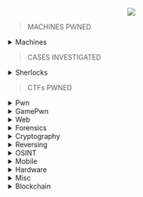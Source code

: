 <p align="center" width="100">

<img src="https://github.com/jon-brandy/hackthebox/blob/2e16911adec5955f0648267f8efe6c51d29cc5a2/Untitled120_20231005002555.png">

</p>

> MACHINES PWNED

<details>
<br>
<summary> Machines </summary>


|No.|Column 1|Column 2|Column 3|
|:-:|:-------:|:-------:|:-------:|
|1. |[Blue](https://github.com/jon-brandy/hackthebox/blob/main/Categories/Machines/Blue/README.md)|[Jerry](https://github.com/jon-brandy/hackthebox/blob/main/Categories/Machines/Jerry/README.md)|[Lame](https://github.com/jon-brandy/hackthebox/blob/main/Categories/Machines/Lame/README.md)|
|2. |[Netmon](https://github.com/jon-brandy/hackthebox/blob/main/Categories/Machines/Netmon/README.md)|[Photobomb](https://github.com/jon-brandy/hackthebox/blob/main/Categories/Machines/Photobomb/README.md)|[Precious](https://github.com/jon-brandy/hackthebox/blob/main/Categories/Machines/Precious/README.md)|
|3. |[Shoppy](https://github.com/jon-brandy/hackthebox/blob/main/Categories/Machines/Shoppy/README.md)|[Cap](https://github.com/jon-brandy/hackthebox/blob/main/Categories/Machines/Cap/README.md)|[Busqueda](https://github.com/jon-brandy/hackthebox/blob/main/Categories/Machines/Busqueda/README.md)|
|4. |[Knife](https://github.com/jon-brandy/hackthebox/blob/main/Categories/Machines/Knife/README.md)|[Bashed](https://github.com/jon-brandy/hackthebox/blob/main/Categories/Machines/Bashed/README.md)|[Shocker](https://github.com/jon-brandy/hackthebox/blob/main/Categories/Machines/Shocker/README.md)|
|5. |[Beep](https://github.com/jon-brandy/hackthebox/blob/main/Categories/Machines/Beep/README.md)|[Blocky](https://github.com/jon-brandy/hackthebox/blob/main/Categories/Machines/Blocky/README.md)|[Bank](https://github.com/jon-brandy/hackthebox/blob/main/Categories/Machines/Bank/README.md)|
|6. |[Nibbles](https://github.com/jon-brandy/hackthebox/blob/main/Categories/Machines/Nibbles/README.md)|[SteamCloud](https://github.com/jon-brandy/hackthebox/blob/main/Categories/Machines/SteamCloud/README.md)|[Keeper](https://github.com/jon-brandy/hackthebox/blob/main/Categories/Machines/Keeper/README.md)|
|7. |[Optimum](https://github.com/jon-brandy/hackthebox/blob/main/Categories/Machines/Optimum/README.md)|[Legacy](https://github.com/jon-brandy/hackthebox/blob/main/Categories/Machines/Legacy/README.md)|[Granny](https://github.com/jon-brandy/hackthebox/blob/main/Categories/Machines/Granny/README.md)|
|8. |[Grandpa](https://github.com/jon-brandy/hackthebox/blob/main/Categories/Machines/Grandpa/README.md)|[Devel](https://github.com/jon-brandy/hackthebox/blob/main/Categories/Machines/Devel/README.md)|[Horizontall](https://github.com/jon-brandy/hackthebox/blob/main/Categories/Machines/Horizontall/README.md)|
|9. |[Validation](https://github.com/jon-brandy/hackthebox/blob/main/Categories/Machines/Validation/README.md)|[Nunchucks](https://github.com/jon-brandy/hackthebox/blob/main/Categories/Machines/Nunchucks/README.md)|[Late](https://github.com/jon-brandy/hackthebox/blob/main/Categories/Machines/Late/README.md)|
|10. |[BountyHunter](https://github.com/jon-brandy/hackthebox/blob/main/Categories/Machines/BountyHunter/README.md)|[Mirai](https://github.com/jon-brandy/hackthebox/blob/main/Categories/Machines/Mirai/README.md)|[Armageddon](https://github.com/jon-brandy/hackthebox/blob/main/Categories/Machines/Armageddon/README.md)|
|11. |[Paper](https://github.com/jon-brandy/hackthebox/blob/main/Categories/Machines/Paper/README.md)|[MonitorsTwo](https://github.com/jon-brandy/hackthebox/blob/main/Categories/Machines/MonitorsTwo/README.md)|[Inject](https://github.com/jon-brandy/hackthebox/blob/main/Categories/Machines/Inject/README.md)|
|12. |[Sau](https://github.com/jon-brandy/hackthebox/blob/main/Categories/Machines/Sau/README.md)|[Pilgrimage](https://github.com/jon-brandy/hackthebox/blob/main/Categories/Machines/Pilgrimage/README.md)|[CozyHosting](https://github.com/jon-brandy/hackthebox/blob/main/Categories/Machines/CozyHosting/README.md)|
|13. |[Topology](https://github.com/jon-brandy/hackthebox/blob/main/Categories/Machines/Topology/README.md)|[Explore](https://github.com/jon-brandy/hackthebox/blob/main/Categories/Machines/Explore/README.md)|[Previse](https://github.com/jon-brandy/hackthebox/blob/main/Categories/Machines/Previse/README.md)|
|14. |[Broker](https://github.com/jon-brandy/hackthebox/blob/main/Categories/Machines/Broker/README.md)|[Delivery](https://github.com/jon-brandy/hackthebox/blob/main/Categories/Machines/Delivery/README.md)|[Codify](https://github.com/jon-brandy/hackthebox/blob/main/Categories/Machines/Codify/README.md)|
|15. |[Analytics](https://github.com/jon-brandy/hackthebox/blob/main/Categories/Machines/Analytics/README.md)|[Soccer](https://github.com/jon-brandy/hackthebox/blob/main/Categories/Machines/Soccer/README.md)|[Timelapse](https://github.com/jon-brandy/hackthebox/blob/main/Categories/Machines/Timelapse/README.md)|
|16. |[Devvortex](https://github.com/jon-brandy/hackthebox/blob/main/Categories/Machines/Devvortex/README.md)|[Return](https://github.com/jon-brandy/hackthebox/blob/main/Categories/Machines/Return/README.md)|[Irked](https://github.com/jon-brandy/hackthebox/blob/main/Categories/Machines/Irked/README.md)|
|17. |[Perfection](https://github.com/jon-brandy/hackthebox/blob/main/Categories/Machines/Perfection/README.md)|[Headless](https://github.com/jon-brandy/hackthebox/blob/main/Categories/Machines/Headless/README.md)|[Wifinetic](https://github.com/jon-brandy/hackthebox/blob/main/Categories/Machines/Wifinetic/README.md)|
|18. |[OpenAdmin](https://github.com/jon-brandy/hackthebox/blob/main/Categories/Machines/OpenAdmin/README.md)|[TraceBack](https://github.com/jon-brandy/hackthebox/blob/main/Categories/Machines/TraceBack/README.md)||


</details>

> CASES INVESTIGATED 



<details>
  
  ### NOTES: NO TIMELINE ACTIVITIES TABLE CREATION FOR EVERY CHALLS.

  <summary>Sherlocks</summary>
  
  |No.|SOC|DFIR|Malware Analysis|Threat Intelligence|Campaign|
  |:-:|:-:|:--:|:--------------:|:-----------------:|:------:|
  |1. |[Meerkat](https://github.com/jon-brandy/hackthebox/blob/main/Categories/Sherlocks/Meerkat/README.md)|[Bumblebee](https://github.com/jon-brandy/hackthebox/blob/main/Categories/Sherlocks/Bumblebee/README.md)|[Lockpick](https://github.com/jon-brandy/hackthebox/blob/main/Categories/Sherlocks/Lockpick/README.md)|[Constellation](https://github.com/jon-brandy/hackthebox/blob/main/Categories/Sherlocks/Constellation/README.md)|[OpTinselTrace-4](https://github.com/jon-brandy/hackthebox/blob/main/Categories/Sherlocks/OpTinselTrace-4/README.md)|
  |2. |[Litter](https://github.com/jon-brandy/hackthebox/blob/main/Categories/Sherlocks/Litter/README.md)|[Logjammer](https://github.com/jon-brandy/hackthebox/blob/main/Categories/Sherlocks/Logjammer/README.md)|[Heartbreaker-Continuum](https://github.com/jon-brandy/hackthebox/blob/main/Categories/Sherlocks/Heartbreaker-Continuum/README.md)|
  |3. |[]()|[Hyperfiletable](https://github.com/jon-brandy/hackthebox/blob/main/Categories/Sherlocks/Hyperfiletable/README.md)|[Subatomic](https://github.com/jon-brandy/hackthebox/blob/main/Categories/Sherlocks/Subatomic/README.md)|
  |4. |[]()|[Tracer](https://github.com/jon-brandy/hackthebox/blob/main/Categories/Sherlocks/Tracer/README.md)|
  |5. |[]()|[RogueOne](https://github.com/jon-brandy/hackthebox/blob/main/Categories/Sherlocks/RogueOne/README.md)|
  |6. |[]()|[Recollection](https://github.com/jon-brandy/hackthebox/blob/main/Categories/Sherlocks/Recollection/README.md)|
  |7. |[]()|[Brutus](https://github.com/jon-brandy/hackthebox/blob/main/Categories/Sherlocks/Brutus/README.md)|
  |8. |[]()|[Campfire-1](https://github.com/jon-brandy/hackthebox/blob/main/Categories/Sherlocks/Campfire-1/README.md)|
  |9. |[]()|[Unit42](https://github.com/jon-brandy/hackthebox/blob/main/Categories/Sherlocks/Unit42/README.md)|
  |10. |[]()|[BFT](https://github.com/jon-brandy/hackthebox/blob/main/Categories/Sherlocks/BFT/README.md)|
  |11. |[]()|[Jingle Bell](https://github.com/jon-brandy/hackthebox/blob/main/Categories/Sherlocks/Jingle%20Bell/README.md)|
  |12. |[]()|[TickTock](https://github.com/jon-brandy/hackthebox/blob/main/Categories/Sherlocks/TickTock/README.md)|
  |13. |[]()|[Jugglin](https://github.com/jon-brandy/hackthebox/blob/main/Categories/Sherlocks/Jugglin/README.md)|
  |14. |[]()|[Ore](https://github.com/jon-brandy/hackthebox/blob/main/Categories/Sherlocks/Ore/README.md)|
  |15. |[]()|[Ultimatum](https://github.com/jon-brandy/hackthebox/blob/main/Categories/Sherlocks/Ultimatum/README.md)|
  |16. |[]()|[Pikaptcha](https://github.com/jon-brandy/hackthebox/blob/main/Categories/Sherlocks/Pikaptcha/README.md)|
  |17. |[]()|[APTNightmare](https://github.com/jon-brandy/hackthebox/blob/main/Categories/Sherlocks/APTNightmare/README.md)|



  


</details>



> CTFs PWNED

<details>
<br>
<summary> Pwn </summary>


|No.|Column 1|Column 2|Column 3|
|:-:|:-------:|:-------:|:-------:|
|1. |[racecar](https://github.com/Bread-Yolk/hackthebox/tree/main/Categories/Pwn/racecar)|[You know 0xDiablos](https://github.com/Bread-Yolk/hackthebox/tree/main/Categories/Pwn/You%20know%200xDiablos)|[Jeeves](https://github.com/Bread-Yolk/hackthebox/tree/main/Categories/Pwn/Jeeves)|
|2. |[Space pirate: Entrypoint](https://github.com/Bread-Yolk/hackthebox/tree/main/Categories/Pwn/Space%20pirate%3A%20Entrypoint)|[Reg](https://github.com/Bread-Yolk/hackthebox/tree/main/Categories/Pwn/Reg)|[Space pirate: Going Deeper](https://github.com/Bread-Yolk/hackthebox/tree/main/Categories/Pwn/Space%20pirate%3A%20Going%20Deeper)|
|3. |[Bat Computer](https://github.com/Bread-Yolk/hackthebox/tree/main/Categories/Pwn/Bat%20Computer)|[Blacksmith](https://github.com/Bread-Yolk/hackthebox/tree/main/Categories/Pwn/Blacksmith)|[Shooting star](https://github.com/Bread-Yolk/hackthebox/tree/main/Categories/Pwn/Shooting%20star)|
|4. |[HTB Console](https://github.com/Bread-Yolk/hackthebox/tree/main/Categories/Pwn/HTB%20Console)|[Optimistic](https://github.com/Bread-Yolk/hackthebox/tree/main/Categories/Pwn/Optimistic)|[Restaurant](https://github.com/Bread-Yolk/hackthebox/tree/main/Categories/Pwn/Restaurant)|
|5. |[Entity](https://github.com/Bread-Yolk/hackthebox/tree/main/Categories/Pwn/Entity)|[Getting Started](https://github.com/Bread-Yolk/hackthebox/tree/main/Categories/Pwn/Getting%20Started)|[Questionnaire](https://github.com/Bread-Yolk/hackthebox/tree/main/Categories/Pwn/Questionnaire)|
|6. |[Nightmare](https://github.com/Bread-Yolk/hackthebox/blob/main/Categories/Pwn/Nightmare/README.md)|[Void](https://github.com/Bread-Yolk/hackthebox/blob/main/Categories/Pwn/Void/README.md)|[Fleet Management](https://github.com/Bread-Yolk/hackthebox/blob/main/Categories/Pwn/Fleet%20Management/README.md)|
|7. |[Vault-breaker](https://github.com/jon-brandy/hackthebox/blob/main/Categories/Pwn/Vault-breaker/README.md)|[Spooky Time](https://github.com/jon-brandy/hackthebox/blob/main/Categories/Pwn/Spooky%20Time/README.md)|[Space pirate: Retribution](https://github.com/jon-brandy/hackthebox/blob/main/Categories/Pwn/Space%20pirate%3A%20Retribution/README.md)|
|8. |[Space](https://github.com/jon-brandy/hackthebox/blob/main/Categories/Pwn/Space/README.md)|[Leet Test](https://github.com/jon-brandy/hackthebox/blob/main/Categories/Pwn/Leet%20Test/README.md)|[Trick or Deal](https://github.com/jon-brandy/hackthebox/blob/main/Categories/Pwn/Trick%20or%20Deal/README.md)|
|9. |[PwnShop](https://github.com/jon-brandy/hackthebox/blob/main/Categories/Pwn/PwnShop/README.md)|[Finale](https://github.com/jon-brandy/hackthebox/blob/main/Categories/Pwn/Finale/README.md)|[Hellhound](https://github.com/jon-brandy/hackthebox/blob/main/Categories/Pwn/Hellhound/README.md)|
|10. |[Sacred Scrolls: Revenge](https://github.com/jon-brandy/hackthebox/blob/main/Categories/Pwn/Sacred%20Scrolls%3A%20Revenge/README.md)|[Sick ROP](https://github.com/jon-brandy/hackthebox/blob/main/Categories/Pwn/Sick%20ROP/README.md)|[What does the f say?](https://github.com/jon-brandy/hackthebox/blob/main/Categories/Pwn/What%20does%20the%20f%20say%3F/README.md)|
|11. |[Bon-nie-appetit](https://github.com/jon-brandy/hackthebox/blob/main/Categories/Pwn/Bon-nie-appetit/README.md)|[Great Old Talisman](https://github.com/jon-brandy/hackthebox/blob/main/Categories/Pwn/Great%20Old%20Talisman/README.md)|[Spellbook](https://github.com/jon-brandy/hackthebox/blob/main/Categories/Pwn/Spellbook/README.md)|
|12. |[Oxidized ROP](https://github.com/jon-brandy/hackthebox/tree/main/Categories/Pwn/Oxidized%20ROP)|[Regularity](https://github.com/jon-brandy/hackthebox/blob/main/Categories/Pwn/Regularity/README.md)|[Writing on the Wall](https://github.com/jon-brandy/hackthebox/blob/main/Categories/Pwn/Writing%20on%20the%20Wall/README.md)|
|13. |[Execute](https://github.com/jon-brandy/hackthebox/blob/main/Categories/Pwn/Execute/README.md)|[Rocket Blaster XXX](https://github.com/jon-brandy/hackthebox/blob/main/Categories/Pwn/Rocket%20Blaster%20XXX/README.md)|[Sound of Silence](https://github.com/jon-brandy/hackthebox/blob/main/Categories/Pwn/Sound%20of%20Silence/README.md)|
|14. |[Kernel Adventures: Part 1](https://github.com/jon-brandy/hackthebox/blob/main/Categories/Pwn/Kernel%20Adventures%3A%20Part%201/README.md)|[Assemblers Avenge](https://github.com/jon-brandy/hackthebox/blob/main/Categories/Pwn/Assemblers%20Avenge/README.md)|[No Gadgets](https://github.com/jon-brandy/hackthebox/blob/main/Categories/Pwn/No%20Gadgets/README.md)|





</details>


<details>
<br>
<summary> GamePwn </summary>


|No.|Column 1|Column 2|Column 3|
|:-:|:-------:|:-------:|:-------:|
|1. |[CubeMadness1](https://github.com/jon-brandy/hackthebox/blob/main/Categories/GamePwn/CubeMadness1/README.md)|||

</details>


<details>
<br>
<summary> Web </summary>
  
|No.|Column 1|Column 2|Column 3|
|:-:|:-------:|:-------:|:-------:|
|1. |[Templated](https://github.com/Bread-Yolk/hackthebox/blob/main/Categories/Web/Templated/README.md)|[LoveTok](https://github.com/Bread-Yolk/hackthebox/blob/main/Categories/Web/LoveTok/README.md)|[Phonebook](https://github.com/Bread-Yolk/hackthebox/blob/main/Categories/Web/Phonebook/README.md)|
|2. |[Spookifier](https://github.com/Bread-Yolk/hackthebox/blob/main/Categories/Web/Spookifier/README.md)|[looking glass](https://github.com/Bread-Yolk/hackthebox/blob/main/Categories/Web/looking%20glass/README.md)|[sanitize](https://github.com/Bread-Yolk/hackthebox/blob/main/Categories/Web/sanitize/README.md)|
|3. |[baby auth](https://github.com/Bread-Yolk/hackthebox/blob/main/Categories/Web/baby%20auth/README.md)|[baby BonChewerCon](https://github.com/Bread-Yolk/hackthebox/blob/main/Categories/Web/baby%20BoneChewerCon/README.md)|[Full Stack Conf](https://github.com/Bread-Yolk/hackthebox/blob/main/Categories/Web/Full%20Stack%20Conf/README.md)|
|4. |[baby interdimensional internet](https://github.com/Bread-Yolk/hackthebox/blob/main/Categories/Web/baby%20interdimensional%20internet/README.md)|[Juggling facts](https://github.com/Bread-Yolk/hackthebox/blob/main/Categories/Web/Juggling%20facts/README.md)|[baby nginxatsu](https://github.com/Bread-Yolk/hackthebox/blob/main/Categories/Web/baby%20nginxatsu/README.md)|
|5. |[baby todo or not todo](https://github.com/Bread-Yolk/hackthebox/blob/main/Categories/Web/baby%20todo%20or%20not%20todo/README.md)|[baby WAFfles order](https://github.com/Bread-Yolk/hackthebox/blob/main/Categories/Web/baby%20WAFfles%20order/README.md)|[BlinkerFluids](https://github.com/Bread-Yolk/hackthebox/blob/main/Categories/Web/BlinkerFluids/README.md)|
|6. |[Orbital](https://github.com/Bread-Yolk/hackthebox/blob/main/Categories/Web/Orbital/README.md)|[Trapped Source](https://github.com/Bread-Yolk/hackthebox/blob/main/Categories/Web/Trapped%20Source/README.md)|[Passman](https://github.com/jon-brandy/hackthebox/blob/main/Categories/Web/Passman/README.md)|
|7. |[SpookTastic](https://github.com/jon-brandy/hackthebox/blob/main/Categories/Web/SpookTastic/README.md)|[CandyVault](https://github.com/jon-brandy/hackthebox/blob/main/Categories/Web/CandyVault/README.md)|[HauntMart](https://github.com/jon-brandy/hackthebox/blob/main/Categories/Web/HauntMart/README.md)|

</details>

<details>
<br>
<summary> Forensics </summary>
  
|No.|Column 1|Column 2|Column 3|
|:-:|:-------:|:-------:|:-------:|
|1. |[Illumination](https://github.com/Bread-Yolk/hackthebox/blob/main/Categories/Forensics/Illumination/README.md)|[MarketDump](https://github.com/Bread-Yolk/hackthebox/blob/main/Categories/Forensics/MarketDump/README.md)|[Wrong Spooky Seasaon](https://github.com/Bread-Yolk/hackthebox/blob/main/Categories/Forensics/Wrong%20Spooky%20Season/README.md)|
|2. |[Marshal in the Middle](https://github.com/Bread-Yolk/hackthebox/blob/main/Categories/Forensics/Marshal%20in%20the%20Middle/README.md)|[Chase](https://github.com/Bread-Yolk/hackthebox/blob/main/Categories/Forensics/Chase/README.md)|[Event Horizon](https://github.com/Bread-Yolk/hackthebox/blob/main/Categories/Forensics/Event%20Horizon/README.md)|
|3. |[Insider](https://github.com/Bread-Yolk/hackthebox/blob/main/Categories/Forensics/Insider/README.md)|[Export](https://github.com/Bread-Yolk/hackthebox/blob/main/Categories/Forensics/Export/README.md)|[Persistence](https://github.com/Bread-Yolk/hackthebox/blob/main/Categories/Forensics/Persistence/README.md)|
|4. |[No Place To Hide](https://github.com/Bread-Yolk/hackthebox/blob/main/Categories/Forensics/No%20Place%20To%20Hide/README.md)|[Lure](https://github.com/Bread-Yolk/hackthebox/blob/main/Categories/Forensics/Lure/README.md)|[Logger](https://github.com/Bread-Yolk/hackthebox/blob/main/Categories/Forensics/Logger/README.md)|
|5. |[Halloween Invitation](https://github.com/Bread-Yolk/hackthebox/blob/main/Categories/Forensics/Halloween%20Invitation/README.md)|[Peel Back The Layers](https://github.com/Bread-Yolk/hackthebox/blob/main/Categories/Forensics/Peel%20Back%20The%20Layers/README.md)|[Reminiscent](https://github.com/Bread-Yolk/hackthebox/blob/main/Categories/Forensics/Reminiscent/README.md)|
|6. |[Intergalactic Recovery](https://github.com/Bread-Yolk/hackthebox/blob/main/Categories/Forensics/Intergalactic%20Recovery/README.md)|[Downgrade](https://github.com/Bread-Yolk/hackthebox/blob/main/Categories/Forensics/Downgrade/README.md)|[Automation](https://github.com/Bread-Yolk/hackthebox/blob/main/Categories/Forensics/Automation/README.md)|
|7. |[Perseverance](https://github.com/Bread-Yolk/hackthebox/blob/main/Categories/Forensics/Perseverance/README.md)|[Deadly Arthropod](https://github.com/Bread-Yolk/hackthebox/blob/main/Categories/Forensics/Deadly%20Arthropod/README.md)|[Keep Tryin'](https://github.com/Bread-Yolk/hackthebox/blob/main/Categories/Forensics/Keep%20Tryin'/README.md)|
|8. |[Strike Back](https://github.com/Bread-Yolk/hackthebox/blob/main/Categories/Forensics/Strike%20Back/README.md)|[Diagnostic](https://github.com/Bread-Yolk/hackthebox/blob/main/Categories/Forensics/Diagnostic/README.md)|[Fake News](https://github.com/Bread-Yolk/hackthebox/blob/main/Categories/Forensics/Fake%20News/README.md)|
|9. |[POOF](https://github.com/Bread-Yolk/hackthebox/blob/main/Categories/Forensics/POOF/README.md)|[Alien Cradle](https://github.com/Bread-Yolk/hackthebox/blob/main/Categories/Forensics/Alien%20Cradle/README.md)|[Extraterrestrial Persistence](https://github.com/Bread-Yolk/hackthebox/blob/main/Categories/Forensics/Extraterrestrial%20Persistence/README.md)|
|10. |[Artifact Of Dangerous Sighting](https://github.com/Bread-Yolk/hackthebox/blob/main/Categories/Forensics/Artifact%20Of%20Dangerous%20Sighting/README.md)|[oBfsC4t10n2](https://github.com/Bread-Yolk/hackthebox/blob/main/Categories/Forensics/oBfsC4t10n2/README.md)|[Packet Cyclone](https://github.com/Bread-Yolk/hackthebox/blob/main/Categories/Forensics/Packet%20Cyclone/README.md)|
|11. |[Scripts and Formulas](https://github.com/jon-brandy/hackthebox/blob/main/Categories/Forensics/Scripts%20and%20Formulas/README.md)|

  

</details>

<details>
<br>
<summary> Cryptography </summary>

|No.|Column 1|Column 2|Column 3|
|:-:|:-------:|:-------:|:-------:|
|1. |[BabyEncryption](https://github.com/jon-brandy/hackthebox/blob/main/Categories/Cryptography/BabyEncryption/README.md)|[xorxorxor](https://github.com/jon-brandy/hackthebox/tree/main/Categories/Cryptography/xorxorxor)|[Android in the Middle](https://github.com/jon-brandy/hackthebox/blob/main/Categories/Cryptography/Android-in-the-Middle/README.md)|
|2. |[Weak RSA](https://github.com/jon-brandy/hackthebox/blob/main/Categories/Cryptography/Weak%20RSA/README.md)|[Classic, yet complicated!](https://github.com/jon-brandy/hackthebox/blob/main/Categories/Cryptography/Classic%2C%20yet%20complicated!/README.md)|[Brainy's Cipher](https://github.com/jon-brandy/hackthebox/blob/main/Categories/Cryptography/Brainy's%20Cipher/README.md)|
|3. |[Gonna-Lift-Em-All](https://github.com/jon-brandy/hackthebox/blob/main/Categories/Cryptography/Gonna-Lift-Em-All/README.md)|[Ancient Encodings](https://github.com/jon-brandy/hackthebox/blob/main/Categories/Cryptography/Ancient%20Encodings/README.md)|[Nuclear Sale](https://github.com/Bread-Yolk/hackthebox/blob/main/Categories/Cryptography/Nuclear%20Sale/README.md)|



</details>


<details>
<br>
<summary> Reversing </summary>
  
|No.|Column 1|Column 2|Column 3|
|:-:|:-------:|:-------:|:-------:|
|1. |[Impossible Password](https://github.com/jon-brandy/hackthebox/blob/main/Categories/Reversing/Impossible%20Password/README.md)|[Bypass](https://github.com/jon-brandy/hackthebox/blob/main/Categories/Reversing/Bypass/README.md)|[Behind the Scenes](https://github.com/jon-brandy/hackthebox/blob/main/Categories/Reversing/Behind%20the%20Scenes/README.md)|
|2. |[WIDE](https://github.com/jon-brandy/hackthebox/blob/main/Categories/Reversing/WIDE/README.md)|[Baby RE](https://github.com/jon-brandy/hackthebox/blob/main/Categories/Reversing/Baby%20RE/README.md)|[You Cant C Me](https://github.com/jon-brandy/hackthebox/blob/main/Categories/Reversing/You%20Cant%20C%20Me/README.md)|
|3. |[Find The Easy Pass](https://github.com/jon-brandy/hackthebox/blob/main/Categories/Reversing/Find%20The%20Easy%20Pass/README.md)|[Baby Crypt](https://github.com/jon-brandy/hackthebox/blob/main/Categories/Reversing/Baby%20Crypt/README.md)|[Ransom](https://github.com/jon-brandy/hackthebox/blob/main/Categories/Reversing/Ransom/README.md)|
|4. |[Anti Flag](https://github.com/Bread-Yolk/hackthebox/tree/main/Categories/Reversing/Anti%20Flag)|[Ouija](https://github.com/jon-brandy/hackthebox/blob/main/Categories/Reversing/Ouija/README.md)|[Tear Or Dear](https://github.com/jon-brandy/hackthebox/blob/main/Categories/Reversing/Tear%20Or%20Dear/README.md)|
|5. |[Rebuilding](https://github.com/jon-brandy/hackthebox/blob/main/Categories/Reversing/Rebuilding/README.md)|[Teleport](https://github.com/jon-brandy/hackthebox/blob/main/Categories/Reversing/Teleport/README.md)|[Hunting License](https://github.com/jon-brandy/hackthebox/blob/main/Categories/Reversing/Hunting%20License/README.md)|
|6. |[Shattered Tablet](https://github.com/jon-brandy/hackthebox/blob/main/Categories/Reversing/Shattered%20Tablet/README.md)|||

</details>


<details>
<br>
<summary> OSINT </summary>

|No.|Column 1|Column 2|Column 3|
|:-:|:-------:|:-------:|:-------:|
|1. |[Easy Phish](https://github.com/jon-brandy/hackthebox/blob/main/Categories/OSINT/Easy%20Phish/README.md)|[Infiltration](https://github.com/jon-brandy/hackthebox/blob/main/Categories/OSINT/Infiltration/README.md)|[Money Flowz](https://github.com/jon-brandy/hackthebox/blob/main/Categories/OSINT/Money%20Flowz/README.md)|
|2. |[Missing in Action](https://github.com/jon-brandy/hackthebox/blob/main/Categories/OSINT/Missing%20in%20Action/README.md)|[ID Exposed](https://github.com/jon-brandy/hackthebox/blob/main/Categories/OSINT/ID%20Exposed/README.md)|[0ld is g0ld](https://github.com/jon-brandy/hackthebox/blob/main/Categories/OSINT/0ld%20is%20g0ld/README.md)|


</details>


</details>

<details>
<br>
<summary> Mobile </summary>

|No.|Column 1|Column 2|Column 3|
|:-:|:-------:|:-------:|:-------:|
|1. |[Cat](https://github.com/jon-brandy/hackthebox/blob/main/Categories/Mobile/Cat/README.md)|[Don't Overreact](https://github.com/jon-brandy/hackthebox/blob/main/Categories/Mobile/Don't%20Overreact/README.md)|[APKey](https://github.com/jon-brandy/hackthebox/blob/main/Categories/Mobile/APKey/README.md)|
|2. |[Pinned](https://github.com/jon-brandy/hackthebox/blob/main/Categories/Mobile/Pinned/pinned.md)|[APKrypt](https://github.com/jon-brandy/hackthebox/blob/main/Categories/Mobile/APKrypt/README.md)|[Manager](https://github.com/jon-brandy/hackthebox/blob/main/Categories/Mobile/Manager/README.md)|
|3. |[Anchored](https://github.com/jon-brandy/hackthebox/blob/main/Categories/Mobile/Anchored/README.md)|[]()|[]()|




</details>


<details>
<br>
<summary> Hardware </summary>

|No.|Column 1|Column 2|Column 3|
|:-:|:-------:|:-------:|:-------:|
|1. |[Debugging Interface](https://github.com/jon-brandy/hackthebox/blob/main/Categories/Hardware/Debugging%20Interface/README.md)|[Gawk](https://github.com/jon-brandy/hackthebox/blob/main/Categories/Hardware/Gawk/README.md)|[Photon Lockdown](https://github.com/jon-brandy/hackthebox/blob/main/Categories/Hardware/Photon%20Lockdown/README.md)|


</details>



<details>
<br>
<summary> Misc </summary>
  
|No.|Column 1|Column 2|Column 3|
|:-:|:-------:|:-------:|:-------:|
|1. |[Canvas](https://github.com/jon-brandy/hackthebox/blob/main/Categories/Misc/Canvas/README.md)|[fs0ciety](https://github.com/jon-brandy/hackthebox/blob/main/Categories/Misc/fs0ciety/README.md)|[Milkshake](https://github.com/jon-brandy/hackthebox/blob/main/Categories/Misc/Milkshake/README.md)|
|2. |[Hackerman](https://github.com/jon-brandy/hackthebox/blob/main/Categories/Misc/Hackerman/README.md)|[Da Vinci](https://github.com/jon-brandy/hackthebox/blob/main/Categories/Misc/Da%20Vinci/README.md)|[Art](https://github.com/jon-brandy/hackthebox/blob/main/Categories/Misc/Art/README.md)|
|3. |[misDIRection](https://github.com/jon-brandy/hackthebox/blob/main/Categories/Misc/misDIRection/README.md)|[Emdee five for life](https://github.com/jon-brandy/hackthebox/blob/main/Categories/Misc/Emdee%20five%20for%20life/README.md)|[The secret of a Queen](https://github.com/jon-brandy/hackthebox/blob/main/Categories/Misc/The%20secret%20of%20%20a%20Queen/README.md)|
|4. |[Eternal Loop](https://github.com/jon-brandy/hackthebox/blob/main/Categories/Misc/Eternal%20Loop/README.md)||

</details>

<details>
<br>
<summary>Blockchain</summary>
  
|No.|Column 1|Column 2|Column 3|
|:-:|:-------:|:-------:|:-------:|
|1. |[Survival of the Fittest](https://github.com/jon-brandy/hackthebox/blob/main/Categories/Blockchain/Survival%20of%20the%20Fittest/README.md)|||
  
</details>





